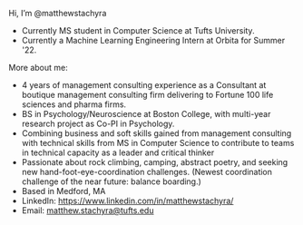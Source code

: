 Hi, I’m @matthewstachyra
- Currently MS student in Computer Science at Tufts University.
- Currently a Machine Learning Engineering Intern at Orbita for Summer '22.

More about me:
- 4 years of management consulting experience as a Consultant at boutique management consulting firm delivering to Fortune 100 life sciences and pharma firms.
- BS in Psychology/Neuroscience at Boston College, with multi-year research project as Co-PI in Psychology.
- Combining business and soft skills gained from management consulting with technical skills from MS in Computer Science to contribute to teams in technical capacity as a leader and critical thinker
- Passionate about rock climbing, camping, abstract poetry, and seeking new hand-foot-eye-coordination challenges. (Newest coordination challenge of the near future: balance boarding.)
- Based in Medford, MA
- LinkedIn: https://www.linkedin.com/in/matthewstachyra/
- Email: matthew.stachyra@tufts.edu 


<!---
matthewstachyra/matthewstachyra is a ✨ special ✨ repository because its `README.md` (this file) appears on your GitHub profile.
You can click the Preview link to take a look at your changes.
--->
